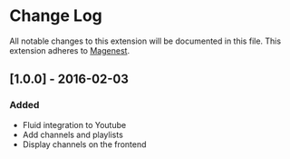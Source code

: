 # Change Log
All notable changes to this extension will be documented in this file.
This extension adheres to [Magenest](http://magenest.com/).

## [1.0.0] - 2016-02-03
### Added
- Fluid integration to Youtube
- Add channels and playlists
- Display channels on the frontend